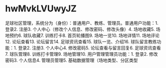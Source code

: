 # hwMvkLVUwyJZ
足球社区管理，系统分为（身份）：普通用户、教练、管理员。普通用户功能：1. 登录2. 注册3. 个人中心（修改个人信息、修改密码、修改头像）4. 场地收藏5. 场地预约6. 球队收藏7. 训练打卡8. 首页轮播图9. 场地一览10. 场地详情11. 场地评论12. 论坛查看13. 论坛留言14. 足球资讯查看15. 球队一览、介绍16. 球队留言教练功能：1. 登录2. 注册3. 个人中心4. 修改密码5. 论坛查看与留言回复6. 足球资讯查看7. 球队管理8. 训练打卡管理9. 场地管理10. 用户管理管理员功能：1. 登录2. 修改密码3. 个人信息4. 管理员管理5. 基础数据管理（场地类型、分区类型

